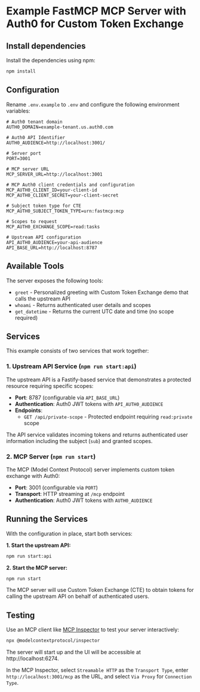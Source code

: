 # Example FastMCP MCP Server with Auth0 for Custom Token Exchange

## Install dependencies

Install the dependencies using npm:

```bash
npm install
```

## Configuration

Rename `.env.example` to `.env` and configure the following environment variables:

```
# Auth0 tenant domain
AUTH0_DOMAIN=example-tenant.us.auth0.com

# Auth0 API Identifier
AUTH0_AUDIENCE=http://localhost:3001/

# Server port
PORT=3001

# MCP server URL
MCP_SERVER_URL=http://localhost:3001

# MCP Auth0 client credentials and configuration
MCP_AUTH0_CLIENT_ID=your-client-id
MCP_AUTH0_CLIENT_SECRET=your-client-secret

# Subject token type for CTE
MCP_AUTH0_SUBJECT_TOKEN_TYPE=urn:fastmcp:mcp

# Scopes to request
MCP_AUTH0_EXCHANGE_SCOPE=read:tasks

# Upstream API configuration
API_AUTH0_AUDIENCE=your-api-audience
API_BASE_URL=http://localhost:8787
```

## Available Tools

The server exposes the following tools:

- `greet` - Personalized greeting with Custom Token Exchange demo that calls the upstream API
- `whoami` - Returns authenticated user details and scopes
- `get_datetime` - Returns the current UTC date and time (no scope required)

## Services

This example consists of two services that work together:

### 1. Upstream API Service (`npm run start:api`)

The upstream API is a Fastify-based service that demonstrates a protected resource requiring specific scopes:

- **Port**: 8787 (configurable via `API_BASE_URL`)
- **Authentication**: Auth0 JWT tokens with `API_AUTH0_AUDIENCE`
- **Endpoints**:
  - `GET /api/private-scope` - Protected endpoint requiring `read:private` scope

The API service validates incoming tokens and returns authenticated user information including the subject (`sub`) and granted scopes.

### 2. MCP Server (`npm run start`)

The MCP (Model Context Protocol) server implements custom token exchange with Auth0:

- **Port**: 3001 (configurable via `PORT`)
- **Transport**: HTTP streaming at `/mcp` endpoint
- **Authentication**: Auth0 JWT tokens with `AUTH0_AUDIENCE`

## Running the Services

With the configuration in place, start both services:

**1. Start the upstream API:**
```bash
npm run start:api
```

**2. Start the MCP server:**
```bash
npm run start
```

The MCP server will use Custom Token Exchange (CTE) to obtain tokens for calling the upstream API on behalf of authenticated users.

## Testing

Use an MCP client like [MCP Inspector](https://github.com/modelcontextprotocol/inspector) to test your server interactively:

```bash
npx @modelcontextprotocol/inspector
```

The server will start up and the UI will be accessible at http://localhost:6274.

In the MCP Inspector, select `Streamable HTTP` as the `Transport Type`, enter `http://localhost:3001/mcp` as the URL, and select `Via Proxy` for `Connection Type`.
